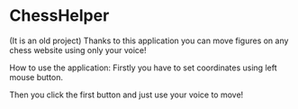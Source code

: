 # ChessHelper
(It is an old project) Thanks to this application you can move figures on any chess website using only your voice!

How to use the application:
Firstly you have to set coordinates using left mouse button.

Then you click the first button and just use your voice to move!
